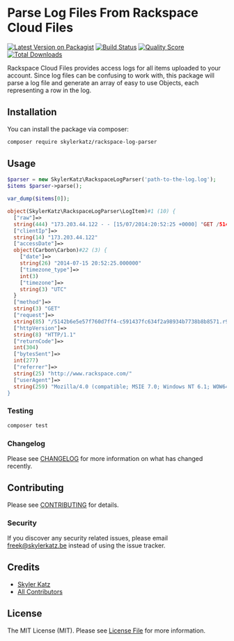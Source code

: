 # Parse Log Files From Rackspace Cloud Files

[![Latest Version on Packagist](https://img.shields.io/packagist/v/skylerkatz/rackspace-log-parser.svg?style=flat-square)](https://packagist.org/packages/skylerkatz/rackspace-log-parser)
[![Build Status](https://img.shields.io/travis/skylerkatz/rackspace-log-parser/master.svg?style=flat-square)](https://travis-ci.org/skylerkatz/rackspace-log-parser)
[![Quality Score](https://img.shields.io/scrutinizer/g/skylerkatz/rackspace-log-parser.svg?style=flat-square)](https://scrutinizer-ci.com/g/skylerkatz/rackspace-log-parser)
[![Total Downloads](https://img.shields.io/packagist/dt/skylerkatz/rackspace-log-parser.svg?style=flat-square)](https://packagist.org/packages/skylerkatz/rackspace-log-parser)


Rackspace Cloud Files provides access logs for all items uploaded to your account.  Since log files can be confusing to work with, this package will parse a log file and generate an array of easy to use Objects, each representing a row in the log.

## Installation

You can install the package via composer:

```bash
composer require skylerkatz/rackspace-log-parser
```

## Usage

``` php
$parser = new SkylerKatz\RackspaceLogParser('path-to-the-log.log');
$items $parser->parse();

var_dump($items[0]);

object(SkylerKatz\RackspaceLogParser\LogItem)#1 (10) {
  ["raw"]=>
  string(444) "173.203.44.122 - - [15/07/2014:20:52:25 +0000] "GET /5142b6e5e57f760d7ff4-c591437fc634f2a98934b7738b8b8571.r93.cf1.rackcdn.com/image1.png HTTP/1.1" 304 277 "http://www.rackspace.com/" "Mozilla/4.0 (compatible; MSIE 7.0; Windows NT 6.1; WOW64; Trident/5.0; SLCC2; .NET CLR 2.0. 50727; .NET CLR 3.5.30729; .NET CLR 3.0.30729; Media Center PC 6.0; InfoPath.3; .NET4.0C; .NET4.0E; MS-RTC LM 8; Microsoft Outlook 14.0. 7109; ms-office; MSOffice 14)""
  ["clientIp"]=>
  string(14) "173.203.44.122"
  ["accessDate"]=>
  object(Carbon\Carbon)#22 (3) {
    ["date"]=>
    string(26) "2014-07-15 20:52:25.000000"
    ["timezone_type"]=>
    int(3)
    ["timezone"]=>
    string(3) "UTC"
  }
  ["method"]=>
  string(3) "GET"
  ["request"]=>
  string(85) "/5142b6e5e57f760d7ff4-c591437fc634f2a98934b7738b8b8571.r93.cf1.rackcdn.com/image1.png"
  ["httpVersion"]=>
  string(8) "HTTP/1.1"
  ["returnCode"]=>
  int(304)
  ["bytesSent"]=>
  int(277)
  ["referrer"]=>
  string(25) "http://www.rackspace.com/"
  ["userAgent"]=>
  string(259) "Mozilla/4.0 (compatible; MSIE 7.0; Windows NT 6.1; WOW64; Trident/5.0; SLCC2; .NET CLR 2.0. 50727; .NET CLR 3.5.30729; .NET CLR 3.0.30729; Media Center PC 6.0; InfoPath.3; .NET4.0C; .NET4.0E; MS-RTC LM 8; Microsoft Outlook 14.0. 7109; ms-office; MSOffice 14)""
}

```

### Testing

``` bash
composer test
```

### Changelog

Please see [CHANGELOG](CHANGELOG.md) for more information on what has changed recently.

## Contributing

Please see [CONTRIBUTING](CONTRIBUTING.md) for details.

### Security

If you discover any security related issues, please email freek@skylerkatz.be instead of using the issue tracker.

## Credits

- [Skyler Katz](https://github.com/skylerkatz)
- [All Contributors](../../contributors)

## License

The MIT License (MIT). Please see [License File](LICENSE.md) for more information.

